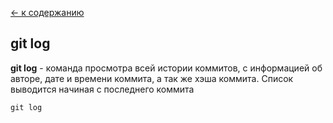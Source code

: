 [<- к содержанию](./readme.md)

## git log

**git log** - команда просмотра всей истории коммитов, с информацией об авторе, дате и времени коммита, а так же хэша коммита. Список выводится начиная с последнего коммита

```bash=
git log
```